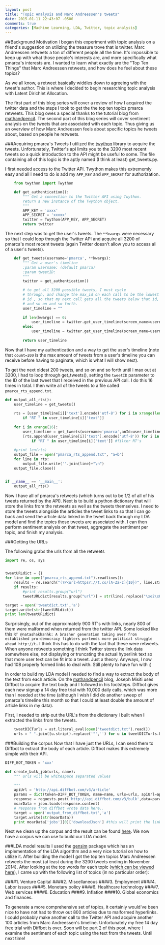 ```yaml
---
layout: post
title: "Topic Analysis and Marc Andreessen's tweets"
date: 2015-01-11 22:43:07 -0500
comments: true
categories: [Machine Learning, LDA, Twitter, topic analysis]
---
```


##Background Motivation
I began this experiment with topic analysis on a friend's suggestion on utilizing the treasure trove that is twitter.
Marc Andreessen retweets a ton of different people all the time.  It's impossible to keep up with what those people's interests are,
and more specifically what pmarca's interests are.  I wanted to learn what exactly are the "Top Ten Things" that Marc Andreessen retweets, and how does he feel about these topics?
<!-- more -->

As we all know, a retweet basically widdles down to agreeing with the tweet's author.  This is where I decided to begin
researching topic analysis with Latent Dirichlet Allocation.

The first part of this blog series will cover a review of how I acquired the twitter data and the steps I took to get the the top
ten topics pmarca retweets. This blog owes a special thanks to the tutorial blog from [mathandpencil](http://blog.mathandpencil.com/using-latent-dirichlet-allocation-to-categorize-my-twitter-feed/).  The second part of this blog series will cover sentiment analysis on the tweets that are associated
with each topic.  Thus giving us an overview of how Marc Andreessen feels about specific topics he tweets about, based on people he 
retweets.

###Acquiring pmarca's Tweets
I utilized the [twython](https://pypi.python.org/pypi/twython/) library to acquire the tweets.  Unfortunately, Twitter's api limits you to the 3200 most recent tweets so a quick introduction to the API might be useful to some.  The file containing all of this logic is the aptly named (I think at least) get_tweets.py.

I first needed access to the Twitter API.  Twython makes this extrememly easy and all I need to do is add my `APP_KEY` and `APP_SECRET` for authorization.
``` Python
    from twython import Twython

    def get_authentication():
        """ Get a connection to the Twitter API using Twython.
        return a new instance of the Twython object.
        """
        APP_KEY = 'xxxx'
        APP_SECRET = 'xxxxx'
        twitter = Twython(APP_KEY, APP_SECRET)
        return twitter
```
The next step was to get the user's tweets.  The `**kwargs` were necessary so that I could loop through the Twitter API and acquire all 3200 of pmarca's most recent tweets (again Twitter doesn't allow you to access all of a user's tweets).
``` Python
    def get_tweets(username='pmarca', **kwargs):
        """ Get a user's timeline
        :param username: (default pmarca)
        :param tweetID: 
        """
        twitter = get_authentication()

        # to get all 3200 possible tweets, I must cycle
        # through, and change the max_id on each call to be the lowest
        # id , so that my next call gets all the tweets below that id,
        # and so on and so forth.
        user_timeline = ""
    
        if len(kwargs) == 0:
            user_timeline = twitter.get_user_timeline(screen_name=username, count=200)
        else:
            user_timeline = twitter.get_user_timeline(screen_name=username, count=200, max_id=kwargs['anId'])    
    
        return user_timeline
```

Now that I have my authentication and a way to get the user's timeline (note that `count=200` is the max amount of tweets from a user's timeline you can receive before having to paginate, which is what I will show next).

To get the next oldest 200 tweets, and so on and so forth until I max out at 3200, I had to loop through get_tweets(), setting the `tweetID` parameter to the ID of the last tweet that I received in the previous API call.  I do this 16 times in total.  I then write all of the tweets to a file called `pmarca_rts_append.txt`.

``` Python
def output_all_rts():
    user_timeline = get_tweets()
    
    rts = [user_timeline[i]['text'].encode('utf-8') for i in xrange(len(user_timeline)) 
        if "RT " in user_timeline[i]['text']]
        
    for i in xrange(16):
        user_timeline = get_tweets(username='pmarca',anId=user_timeline[len(user_timeline)-1]['id'])
        [rts.append(user_timeline[i]['text'].encode('utf-8')) for i in xrange(len(user_timeline))
            if "RT " in user_timeline[i]['text']] #filter RT's
            
    #print len(rts)
    output_file = open("pmarca_rts_append.txt", "a+b")
    for line in rts:
        output_file.write(''.join(line)+"\n")
    output_file.close()


if __name__ == '__main__':
    output_all_rts()

```

Now I have all of pmarca's retweets (which turns out to be 1/2 of all of his tweets returned by the API).
Next is to build a python dictionary that will store the links from the retweets as well as the tweets themselves.  I need to store the tweets alongside the articles the tweet links to so that I can go back and send the article data linked in the tweet back through my LDA model and find the topics those tweets are associated with.  I can then perform sentiment analysis on that tweet, aggregate the sentiment per topic, and finish my analysis.

###Getting the URLs

The following grabs the urls from all the retweets
``` Python
import re, os, sys


tweetURLdict = {}
for line in open("pmarca_rts_append.txt").readlines():
    results = re.search("(?P<url>https?://t.co/[A-Za-z]{10})", line.strip()) # some urls are malformed so I was only able to extract perfect ones, hence {10}
    if results:
        #print results.group("url")
        tweetURLdict[results.group("url")] = str(line).replace("\xe2\x80\x99","'").replace("\xe2\x80\x98","'").replace("\xe2\x80\x9c", '"').replace("\xe2\x80\x9d",'"').replace("\xe2\x80\x93",'-').replace("\xe2\x80\x94",'--').replace("\xe2\x80\xa6",'...').replace("\xc3\xb6","o").replace("\xf0\x9f\x98\x8a",":)")

target = open('tweetdict.txt','a')
target.write(str(tweetURLdict))
print len(tweetURLdict)

```

Surprisingly, out of the approximately 900 RT's with links, nearly 800 of them were malformed when returned from the twitter API. Some looked like this `RT @natashakhanhk: A brasher generation taking over from established pro-democracy fighters portends more political struggle ahead http://t…`  I think this has to do with the fact that these were retweets.  When anyone retweets something I think Twitter stores the link data somewhere else, not displaying or truncating the actual hyperlink text so that more user text can be fit into a tweet.  Just a theory.  Anyways, I now had 108 properly formed links to deal with.  Still plenty to have fun with :)


In order to build my LDA model I needed to find a way to extract the body of the text from each article.  On the [mathandpencil](http://blog.mathandpencil.com/using-latent-dirichlet-allocation-to-categorize-my-twitter-feed/) blog, Joseph Misiti uses Diffbot to acquire the text body and I followed in his footsteps.  Diffbot gives each new signup a 14 day free trial with 10,000 daily calls, which was more than I needed at the time (although I wish I did do another sweep of pmarca's timeline this month so that I could at least double the amount of article links in my data).

First, I needed to strip out the URL's from the dictionary I built when I extracted the links from the tweets.

``` Python
    tweetDICTurls = ast.literal_eval(open("tweetdict.txt").read())
    urls = " ".join([u.strip().replace('"','') for u in tweetDICTurls.keys()])
```
###Building the corpus
Now that I have just the URLs, I can send them to Diffbot to extract the body of each article.  Diffbot makes this extremely simple with their API.

``` Python
DIFF_BOT_TOKEN = 'xxx'

def create_bulk_job(urls, name):
    """ urls will be whitespace separated values
    
    """
    apiUrl = 'http://api.diffbot.com/v3/article'
    params = dict(token=DIFF_BOT_TOKEN, name=name, urls=urls, apiUrl=apiUrl)
    response = requests.post('http://api.diffbot.com/v3/bulk',data=params)
    moarData = json.loads(response.content)
    # response from diffbot wrote data here..
    target = open('output_from_diffbot.txt','a')
    target.write(str(moarData))
    print moarData['jobs'][0]['downloadJson'] #this will print the link to the JSON where I can download the corpus.
```

Next we clean up the corpus and the result can be found [here](https://github.com/dhurley14/pmarcaRTS/blob/master/src/corpus.txt).
We now have a corpus we can use to build our LDA model.  

###LDA model results
I used the [gensim](http://radimrehurek.com/gensim/index.html) package which has an implementation of the LDA algorithm and a very nice tutorial on how to utilize it.  After building the model I got the top ten topics Marc Andreessen retweets the most (at least during the 3200 tweets ending in November 2014).  After looking at the top words for each topic ([which can be viewed here](https://github.com/dhurley14/pmarcaRTS/blob/master/src/bettertopics.txt)), I came up with the following list of topics (in no particular order):

####1. Venture Capital
####2. Miscellaneous
####3. Employment
####4. Labor issues
####5. Monetary policy
####6. Healthcare technology
####7. Web services
####8. Education 
####9. Inflation
####10. Global economics and finances.

To generate a more comprehensive set of topics, it certainly would've been nice to have not had to throw out 800 articles due to malformed hyperlinks.  I could probably make another call to the Twitter API and acquire another 100 articles from Marc Andreessen's timeline.  Unfortunately my free 14 day free trial with Diffbot is over.  Soon will be part 2 of this post, where I examine the sentiment of each topic using the text from the tweets.  Until next time!
